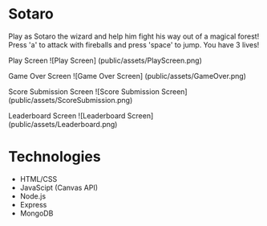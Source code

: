 # Sotaro
Play as Sotaro the wizard and help him fight his way out of a magical forest!
Press 'a' to attack with fireballs and press 'space' to jump. You have 3 lives!

Play Screen
![Play Screen] (public/assets/PlayScreen.png)

Game Over Screen
![Game Over Screen] (public/assets/GameOver.png)

Score Submission Screen
![Score Submission Screen] (public/assets/ScoreSubmission.png)

Leaderboard Screen
![Leaderboard Screen] (public/assets/Leaderboard.png)

# Technologies
* HTML/CSS
* JavaScipt (Canvas API)
* Node.js
* Express
* MongoDB
